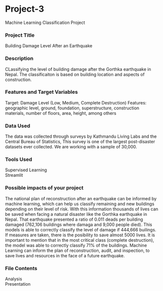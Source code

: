# Project-3
Machine Learning Classification Project

### Project Title
Building Damage Level After an Earthquake

### Description
CLassifying the level of building damage after the Gorthka earthquake in Nepal. The classificaiton is based on building location and aspects of construction.  

### Features and Target Variables
Target: Damage Level (Low, Medium, Complete Destruction)
Features: geographic level, ground, foundation, superstructure, construction materials, number of floors, area, height, among others

### Data Used 
The data was collected through surveys by Kathmandu Living Labs and the Central Bureau of Statistics, This survey is one of the largest post-disaster datasets ever collected. We are working with a sample of 30,000.

### Tools Used 
Supervised Learning\
Streamlit

### Possible impacts of your project
The national plan of reconstruction after an earthquake can be informed by machine learning, which can help us classify remaining and new buildings depending on their level of risk. With this information thousands of lives can be saved when facing a natural disaster like the Gorthka earthquake in Nepal. That earthquake presented a ratio of 0.011 deads per building damaged (762,106 buildings where damaga and 9,000 people died). This models is able to correctly classify the level of damage if 444,666 builings. If measures are taken, there is the posibility to save almost 5000 lives. It is important to mention that in the most critical class (complete destruction), the model was able to correctly classify 71% of the buildings. Machine Learning can inform the plan of reconstruction, audit, and inspection, to save lives and resources in the face of a future earthquake. 

### File Contents
Analysis\
Presentation
